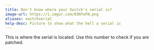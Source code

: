 ```yaml
---
title: Don't know where your Switch's serial is?
image-url: https://i.imgur.com/03NfeFN.png
aliases: switchserial
help-desc: Picture to show what the hell a serial is
---
```


This is where the serial is located. Use this number to check if you are patched.
